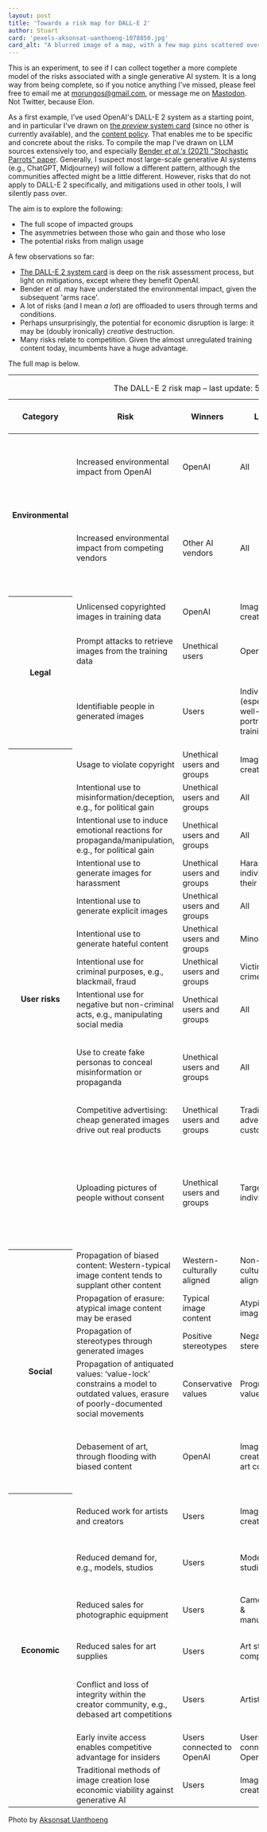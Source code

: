 ```yaml
---
layout: post
title: 'Towards a risk map for DALL-E 2'
author: Stuart
card: 'pexels-aksonsat-uanthoeng-1078850.jpg'
card_alt: "A blurred image of a map, with a few map pins scattered over it, pointy side upwards"
---
```


This is an experiment, to see if I can collect together a more complete
model of the risks associated with a single generative AI system. It
is a long way from being complete, so if you notice anything I've missed,
please feel free to email me at <a href='mailto:morungos@gmail.com'>morungos@gmail.com</a>,
or message me on [Mastodon](https://sciences.social/@morungos). Not Twitter, because Elon.

As a first example, I've used OpenAI's DALL-E 2 system as a starting point,
and in particular I've drawn on <a href="https://github.com/openai/dalle-2-preview/blob/main/system-card.md">
the *preview* system card</a> (since no other is currently available), and the
<a href="https://labs.openai.com/policies/content-policy">content policy</a>. 
That enables me to be specific and concrete about the risks. To compile 
the map I've drawn on LLM sources extensively too, and especially 
<a href="https://dl.acm.org/doi/pdf/10.1145/3442188.3445922">Bender <i>et al.'s</i> (2021)
"Stochastic Parrots" paper</a>. Generally, I suspect most large-scale
generative AI systems (e.g., ChatGPT, Midjourney) will follow a different pattern, although the
communities affected might be a little different. However, risks that do not apply to DALL-E 2 
specifically, and mitigations used in other tools, I will silently pass over.

The aim is to explore the following:

* The full scope of impacted groups
* The asymmetries between those who gain and those who lose
* The potential risks from malign usage

A few observations so far:

* <a href="https://github.com/openai/dalle-2-preview/blob/main/system-card.md">
  The DALL-E 2 system card</a> is deep on the risk assessment process, but light on mitigations, 
  except where they benefit OpenAI.
* Bender <i>et al.</i> may have understated the environmental impact, given the subsequent 'arms race'.
* A lot of risks (and I mean *a lot*) are offloaded to users through terms and conditions.
* Perhaps unsurprisingly, the potential for economic disruption is large: it may be (doubly ironically) 
  *creative* destruction.
* Many risks relate to competition. Given the
  almost unregulated training content today, incumbents have a huge advantage.

The full map is below.

<hr>

<table class="pure-table pure-table-horizontal">
  <caption class="lead">The DALL-E 2 risk map &ndash; last update: 5th June 2023</caption>
 <thead class="thead-dark">
 <tr>
  <th>Category</th>
  <th class="w-25">Risk</th>
  <th>Winners</th>
  <th>Losers</th>
  <th>Mitigations</th>
  <th class="w-25">Notes, sources, and examples</th>
 </tr>
 </thead>
 <tbody>
 <tr>
  <th rowspan='2'>Environmental</th>
  <td>Increased environmental impact from OpenAI</td>
  <td>OpenAI</td>
  <td>All</td>
  <td>None</td>
  <td rowspan='2'>
  See <a href="https://dl.acm.org/doi/pdf/10.1145/3442188.3445922">Bender <i>et al.,</i> (2021)</a><br>
  High resource requirements reduce competition. Competitive disadvantage is
  skewed globally and economically. High compute requirement is paradoxically
  good for OpenAI. </td>
 </tr>
 <tr>
  <td>Increased environmental impact from competing vendors</td>
  <td>Other AI vendors</td>
  <td>All</td>
  <td>None</td>
 </tr>
 <tr>
  <th rowspan='3'>Legal</th>
  <td>Unlicensed copyrighted
  images in training data</td>
  <td>OpenAI</td>
  <td>Image creators</td>
  <td>Some (filtering)</td>
  <td rowspan='3'>
  Mitigations mainly benefit OpenAI. Data is withheld to prevent both competition and scrutiny.
  Mitigations primarily protect content, and, therefore, legal exposure.<br>
  <a
  href="https://github.com/openai/dalle-2-preview/blob/main/system-card.md">
  See: <i>DALL-E 2 system card</i></a></td>
 </tr>
 <tr>
  <td>Prompt attacks to retrieve images from the training data</td>
  <td>Unethical users</td>
  <td>OpenAI</td>
  <td>Significant</td>
 </tr>
 <tr>
  <td>Identifiable people in generated images</td>
  <td>Users</td>
  <td>Individuals (especially well-known) portrayed in training data</td>
  <td>None</td>
 </tr>
 <tr>
  <th rowspan='11'>User risks</th>
  <td>Usage to violate copyright</td>
  <td>Unethical users and groups</td>
  <td>Image creators</td>
  <td rowspan='8'>Terms and conditions only</td>
  <td rowspan='8'>
  Generally, risks
  are offloaded into users through terms and conditions:<br>
  <a href="https://labs.openai.com/policies/content-policy">
  See: <i>DALL-E 2 content policy</i></a></td>
 </tr>
 <tr>
  <td>Intentional use to misinformation/deception, e.g., for political gain</td>
  <td>Unethical users and groups</td>
  <td>All</td>
 </tr>
 <tr>
  <td>Intentional use to induce emotional reactions for propaganda/manipulation, e.g., for political gain</td>
  <td>Unethical users and groups</td>
  <td>All</td>
 </tr>
 <tr>
  <td>Intentional use to generate images for harassment</td>
  <td>Unethical users and groups</td>
  <td>Harassed individuals &amp; their networks</td>
 </tr>
 <tr>
  <td>Intentional use to generate explicit images</td>
  <td>Unethical users and groups</td>
  <td>All</td>
 </tr>
 <tr>
  <td>Intentional use to generate hateful content</td>
  <td>Unethical users and groups</td>
  <td>Minorities</td>
 </tr>
 <tr>
  <td>Intentional use for criminal purposes, e.g., blackmail, fraud</td>
  <td>Unethical users and groups</td>
  <td>Victims of crime</td>
 </tr>
 <tr>
  <td>Intentional use for negative but non-criminal acts, e.g., manipulating social media</td>
  <td>Unethical users and groups</td>
  <td>All</td>
 </tr>
 <tr>
  <td>Use to create fake personas to conceal misinformation or propaganda</td>
  <td>Unethical users and groups</td>
  <td>All</td>
  <td>None</td>
  <td>
  See: <a href="https://arxiv.org/abs/2009.06807"><i>McGuffie & Newhouse (2020)</i></a><br>
  May be implied under misinformation, but unclear
  </td>
 </tr>
 <tr>
  <td>Competitive advertising: cheap generated images drive out real products</td>
  <td>Unethical users and groups</td>
  <td>Traditional advertisers, customers</td>
  <td>None</td>
  <td>Not an acknowledged risk</td>
 </tr>
 <tr>
  <td>Uploading pictures of people without consent</td>
  <td>Unethical users and groups</td>
  <td>Targeted individuals</td>
  <td>Terms and conditions
  only</td>
  <td><a
  href="https://labs.openai.com/policies/content-policy">
  See <i>DALL-E 2 content policy</i></a><br>
  Note application to those who cannot consent (deceased people, minors) is unclear
  </td>
 </tr>
 <tr>
  <th rowspan='5'>Social</th>
  <td>Propagation of biased content: Western-typical
  image content tends to supplant other content</td>
  <td>Western-culturally
  aligned</td>
  <td>Non-Western
  culturally aligned</td>
  <td>None</td>
  <td rowspan='3'>
  See <a href="https://dl.acm.org/doi/pdf/10.1145/3442188.3445922">Bender <i>et al.,</i> (2021)</a><br>
  <a
  href="https://github.com/openai/dalle-2-preview/blob/main/system-card.md">Acknowledged in DALL-E2 system card</a></td>
 </tr>
 <tr>
  <td>Propagation of erasure: atypical
  image content may be erased</td>
  <td>Typical image content</td>
  <td>Atypical image content</td>
  <td>None</td>
 </tr>
 <tr>
  <td>Propagation of stereotypes through generated images</td>
  <td>Positive stereotypes</td>
  <td>Negative stereotypes</td>
  <td>None</td>
 </tr>
 <tr>
  <td>Propagation of antiquated values: ‘value-lock’
  constrains a model to outdated values, erasure of poorly-documented social
  movements</td>
  <td>Conservative values</td>
  <td>Progressive values</td>
  <td>None</td>
  <td>See <a href="https://dl.acm.org/doi/pdf/10.1145/3442188.3445922">Bender <i>et al.</i> (2021)</a><br>
  <a
  href="https://github.com/openai/dalle-2-preview/blob/main/system-card.md">Absent from DALL-E2 system card</a></td>
 </tr>
 <tr>
  <td>Debasement of art, through flooding with biased content</td>
  <td>OpenAI</td>
  <td>Image creators, wide art community</td>
  <td>None</td>
  <td><a href="https://dl.acm.org/doi/pdf/10.1145/3442188.3445922">Bender <i>et al.'s "ersatz fluency"</i> (2021)</a><br>
  <a
  href="https://github.com/openai/dalle-2-preview/blob/main/system-card.md">Absent from DALL-E 2 system card</a></td>
 </tr>
 <tr>
  <th rowspan='7'>Economic</th>
  <td>Reduced work for artists and creators</td>
  <td>Users</td>
  <td>Image creators</td>
  <td>None</td>
  <td rowspan='2'>Loss
  of work will not be evenly distributed.
  Unemployment is possible for creators with less privilege, support</td>
 </tr>
 <tr>
  <td>Reduced demand for, e.g., models, studios</td>
  <td>Users</td>
  <td>Models, studios</td>
  <td>None</td>
 </tr>
 <tr>
  <td>Reduced sales for photographic equipment</td>
  <td>Users</td>
  <td>Camera stores &amp; manufacturers</td>
  <td>None</td>
  <td rowspan='2'>These are uncertain. It is possible
  that sales could even increase due to generation of new interest</td>
 </tr>
 <tr>
  <td>Reduced sales for art supplies</td>
  <td>Users</td>
  <td>Art stores &amp; companies</td>
  <td>None</td>
 </tr>
 <tr>
  <td>Conflict and loss of integrity within the
  creator community, e.g., debased art competitions</td>
  <td>Users</td>
  <td>Artists</td>
  <td>None</td>
  <td><a class="icon-link"
  href="https://www.creativebloq.com/news/ai-art-wins-competition">See, for example, this report on the Colorado State Fair's fine arts competition</a></td>
 </tr>
 <tr>
  <td>Early invite access enables competitive advantage for insiders</td>
  <td>Users connected to OpenAI</td>
  <td>Users not connected to OpenAI</td>
  <td>None</td>
  <td><a
  href="https://github.com/openai/dalle-2-preview/blob/main/system-card.md">Acknowledged in DALL-E2 system card</a></td>
 </tr>
 <tr>
  <td>Traditional methods of image creation lose economic viability against generative AI</td>
  <td>Users</td>
  <td>Image creators</td>
  <td>None</td>
  <td><a
  href="https://github.com/openai/dalle-2-preview/blob/main/system-card.md">Acknowledged in DALL-E2 system card</a></td>
 </tr>
 </tbody>
</table>

Photo by [Aksonsat Uanthoeng](https://www.pexels.com/photo/close-up-photo-of-assorted-color-of-push-pins-on-map-1078850/)